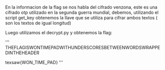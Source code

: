 En la informacion de la flag se nos habla del cifrado venzona, este es una cifrado otp utilizado en la segunda guerra mundial,
debemos, utilizando el script get_key obtenemos la llave que se utiliza para cifrar ambos textos ( son los textos de igual longitud)

Luego utilizamos el decrypt.py y obtenemos la flag:

'''
THEFLAGISWONTIMEPADWITHUNDERSCORESBETWEENWORDSWRAPPEDINTHEHEADER

texsaw{WON_TIME_PAD}
'''




